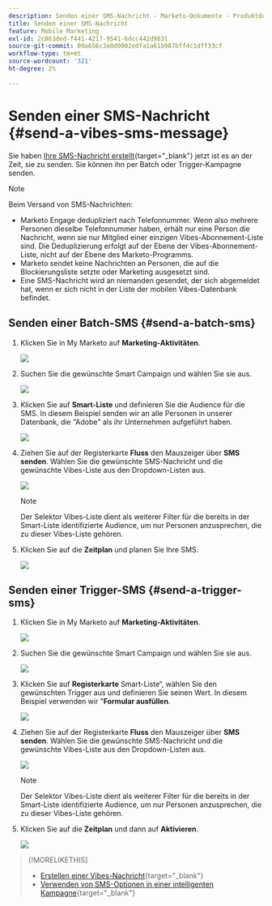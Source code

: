 ```yaml
---
description: Senden einer SMS-Nachricht - Marketo-Dokumente - Produktdokumentation
title: Senden einer SMS-Nachricht
feature: Mobile Marketing
exl-id: 2c863ded-f441-4217-9541-6dcc442d9831
source-git-commit: 09a656c3a0d0002edfa1a61b987bff4c1dff33cf
workflow-type: tm+mt
source-wordcount: '321'
ht-degree: 2%

---
```


# Senden einer SMS-Nachricht {#send-a-vibes-sms-message}

Sie haben [Ihre SMS-Nachricht erstellt](/help/marketo/product-docs/mobile-marketing/vibes-sms-messages/create-an-sms-message.md){target="_blank"} jetzt ist es an der Zeit, sie zu senden. Sie können ihn per Batch oder Trigger-Kampagne senden.

>[!NOTE]
>
>Beim Versand von SMS-Nachrichten:
>
>* Marketo Engage dedupliziert nach Telefonnummer. Wenn also mehrere Personen dieselbe Telefonnummer haben, erhält nur eine Person die Nachricht, wenn sie nur Mitglied einer einzigen Vibes-Abonnement-Liste sind. Die Deduplizierung erfolgt auf der Ebene der Vibes-Abonnement-Liste, nicht auf der Ebene des Marketo-Programms.
>* Marketo sendet keine Nachrichten an Personen, die auf die Blockierungsliste setzte oder Marketing ausgesetzt sind.
>* Eine SMS-Nachricht wird an niemanden gesendet, der sich abgemeldet hat, wenn er sich nicht in der Liste der mobilen Vibes-Datenbank befindet.

## Senden einer Batch-SMS {#send-a-batch-sms}

1. Klicken Sie in My Marketo auf **Marketing-Aktivitäten**.

   ![](assets/send-an-sms-message-1.png)

1. Suchen Sie die gewünschte Smart Campaign und wählen Sie sie aus.

   ![](assets/send-an-sms-message-2.png)

1. Klicken Sie auf **Smart-Liste** und definieren Sie die Audience für die SMS. In diesem Beispiel senden wir an alle Personen in unserer Datenbank, die &quot;Adobe&quot; als ihr Unternehmen aufgeführt haben.

   ![](assets/send-an-sms-message-3.png)

1. Ziehen Sie auf der Registerkarte **Fluss** den Mauszeiger über **SMS senden**. Wählen Sie die gewünschte SMS-Nachricht und die gewünschte Vibes-Liste aus den Dropdown-Listen aus.

   ![](assets/send-an-sms-message-4.png)

   >[!NOTE]
   >
   >Der Selektor Vibes-Liste dient als weiterer Filter für die bereits in der Smart-Liste identifizierte Audience, um nur Personen anzusprechen, die zu dieser Vibes-Liste gehören.

1. Klicken Sie auf die **Zeitplan** und planen Sie Ihre SMS.

   ![](assets/send-an-sms-message-5.png)

## Senden einer Trigger-SMS {#send-a-trigger-sms}

1. Klicken Sie in My Marketo auf **Marketing-Aktivitäten**.

   ![](assets/send-an-sms-message-6.png)

1. Suchen Sie die gewünschte Smart Campaign und wählen Sie sie aus.

   ![](assets/send-an-sms-message-7.png)

1. Klicken Sie auf **Registerkarte** Smart-Liste“, wählen Sie den gewünschten Trigger aus und definieren Sie seinen Wert. In diesem Beispiel verwenden wir &quot;**Formular ausfüllen**.

   ![](assets/send-an-sms-message-8.png)

1. Ziehen Sie auf der Registerkarte **Fluss** den Mauszeiger über **SMS senden**. Wählen Sie die gewünschte SMS-Nachricht und die gewünschte Vibes-Liste aus den Dropdown-Listen aus.

   ![](assets/send-an-sms-message-9.png)

   >[!NOTE]
   >
   >Der Selektor Vibes-Liste dient als weiterer Filter für die bereits in der Smart-Liste identifizierte Audience, um nur Personen anzusprechen, die zu dieser Vibes-Liste gehören.

1. Klicken Sie auf die **Zeitplan** und dann auf **Aktivieren**.

   ![](assets/send-an-sms-message-10.png)

>[!MORELIKETHIS]
>
>* [Erstellen einer Vibes-Nachricht](/help/marketo/product-docs/mobile-marketing/vibes-sms-messages/create-an-sms-message.md){target="_blank"}
>* [Verwenden von SMS-Optionen in einer intelligenten Kampagne](/help/marketo/product-docs/mobile-marketing/vibes-sms-messages/using-sms-options-in-a-smart-campaign.md){target="_blank"}
